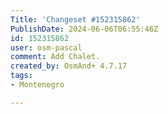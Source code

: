 ```yaml
---
Title: 'Changeset #152315862'
PublishDate: 2024-06-06T06:55:46Z
id: 152315862
user: osm-pascal
comment: Add Chalet.
created_by: OsmAnd+ 4.7.17
tags:
- Montenegro

---
```

